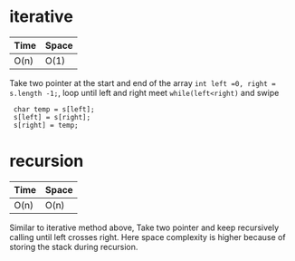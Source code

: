 # iterative

 
Time  | Space
----- | ------
O(n) | O(1)

 Take two pointer at the start and end of the array `int left =0, right = s.length -1;`,  loop until left and right meet `while(left<right)` and swipe

 ```
  char temp = s[left];
  s[left] = s[right];
  s[right] = temp;
 ```
 # recursion

 Time  | Space
----- | ------
O(n) | O(n)

Similar to iterative method above, Take two pointer and keep recursively calling until left crosses right.
Here space complexity is higher because of storing the stack during recursion.
 